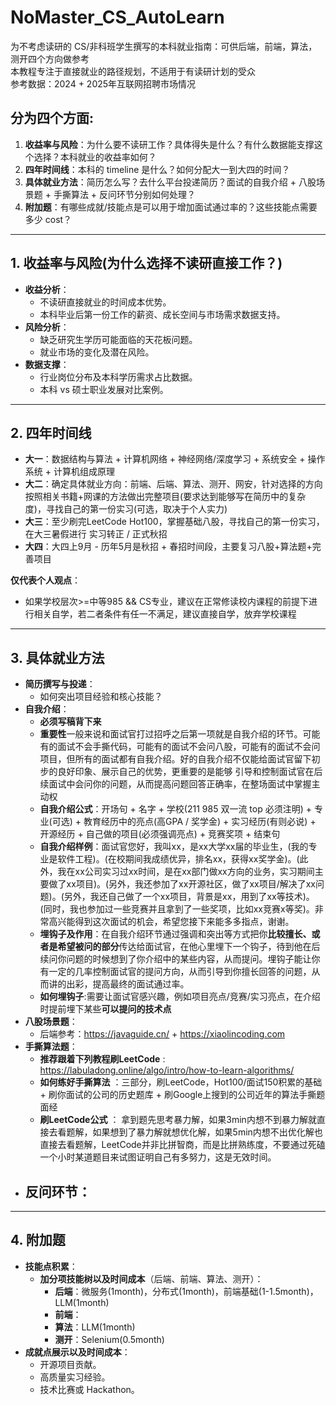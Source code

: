 # NoMaster_CS_AutoLearn
为不考虑读研的 CS/非科班学生撰写的本科就业指南：可供后端，前端，算法，测开四个方向做参考  
本教程专注于直接就业的路径规划，不适用于有读研计划的受众  
参考数据：2024 + 2025年互联网招聘市场情况

## 分为四个方面:
1. **收益率与风险**：为什么要不读研工作？具体得失是什么？有什么数据能支撑这个选择？本科就业的收益率如何？
2. **四年时间线**：本科的 timeline 是什么？如何分配大一到大四的时间？
3. **具体就业方法**：简历怎么写？去什么平台投递简历？面试的自我介绍 + 八股场景题 + 手撕算法 + 反问环节分别如何处理？
4. **附加题**：有哪些成就/技能点是可以用于增加面试通过率的？这些技能点需要多少 cost？

---

## 1. 收益率与风险(为什么选择不读研直接工作？)
- **收益分析**：
  - 不读研直接就业的时间成本优势。
  - 本科毕业后第一份工作的薪资、成长空间与市场需求数据支持。
- **风险分析**：
  - 缺乏研究生学历可能面临的天花板问题。
  - 就业市场的变化及潜在风险。
- **数据支撑**：
  - 行业岗位分布及本科学历需求占比数据。
  - 本科 vs 硕士职业发展对比案例。
---

## 2. 四年时间线
- **大一**：数据结构与算法 + 计算机网络 + 神经网络/深度学习 + 系统安全 + 操作系统 + 计算机组成原理
- **大二**：确定具体就业方向：前端、后端、算法、测开、网安，针对选择的方向 按照相关书籍+网课的方法做出完整项目(要求达到能够写在简历中的复杂度)，寻找自己的第一份实习(可选，取决于个人实力)
- **大三**：至少刷完LeetCode Hot100，掌握基础八股，寻找自己的第一份实习，在大三暑假进行 实习转正 / 正式秋招
- **大四**：大四上9月 - 历年5月是秋招 + 春招时间段，主要复习八股+算法题+完善项目

**仅代表个人观点**：
- 如果学校层次>=中等985 && CS专业，建议在正常修读校内课程的前提下进行相关自学，若二者条件有任一不满足，建议直接自学，放弃学校课程

---

## 3. 具体就业方法
- **简历撰写与投递**：
  - 如何突出项目经验和核心技能？
- **自我介绍**：
  - **必须写稿背下来**
  -  **重要性**一般来说和面试官打过招呼之后第一项就是自我介绍的环节。可能有的面试不会手撕代码，可能有的面试不会问八股，可能有的面试不会问项目，但所有的面试都有自我介绍。好的自我介绍不仅能给面试官留下初步的良好印象、展示自己的优势，更重要的是能够 引导和控制面试官在后续面试中会问你的问题，从而提高问题回答正确率，在整场面试中掌握主动权  
  -  **自我介绍公式**：开场句 + 名字 + 学校(211 985 双一流 top 必须注明) + 专业(可选) + 教育经历中的亮点(高GPA / 奖学金) + 实习经历(有则必说) + 开源经历 + 自己做的项目(必须强调亮点) + 竞赛奖项 + 结束句
  -  **自我介绍样例**：面试官您好，我叫xx，是xx大学xx届的毕业生，(我的专业是软件工程)。(在校期间我成绩优异，排名xx，获得xx奖学金)。(此外，我在xx公司实习过xx时间，是在xx部门做xx方向的业务，实习期间主要做了xx项目)。(另外，我还参加了xx开源社区，做了xx项目/解决了xx问题)。(另外，我还自己做了一个xx项目，背景是xx，用到了xx等技术)。(同时，我也参加过一些竞赛并且拿到了一些奖项，比如xx竞赛x等奖)。非常高兴能得到这次面试的机会，希望您接下来能多多指点，谢谢。  
  -  **埋钩子及作用**：在自我介绍环节通过强调和突出等方式把你**比较擅长、或者是希望被问的部分**传达给面试官，在他心里埋下一个钩子，待到他在后续问你问题的时候想到了你介绍中的某些内容，从而提问。埋钩子能让你有一定的几率控制面试官的提问方向，从而引导到你擅长回答的问题，从而讲的出彩，提高最终的面试通过率。  
  -  **如何埋钩子**:需要让面试官感兴趣，例如项目亮点/竞赛/实习亮点，在介绍时提前埋下某些**可以提问的技术点**  
- **八股场景题**：
  - 后端参考：https://javaguide.cn/ + https://xiaolincoding.com  
- **手撕算法题**：
  - **推荐跟着下列教程刷LeetCode** : https://labuladong.online/algo/intro/how-to-learn-algorithms/  
  - **如何练好手撕算法** ：三部分，刷LeetCode，Hot100/面试150积累的基础 + 刷你面试的公司的历史题库 + 刷Google上搜到的公司近年的算法手撕题面经  
  - **刷LeetCode公式** ： 拿到题先思考暴力解，如果3min内想不到暴力解就直接去看题解，如果想到了暴力解就想优化解，如果5min内想不出优化解也直接去看题解，LeetCode并非比拼智商，而是比拼熟练度，不要通过死磕一个小时某道题目来试图证明自己有多努力，这是无效时间。  
- **反问环节**：
  - 
---

## 4. 附加题
- **技能点积累**：
  - **加分项技能树以及时间成本**（后端、前端、算法、测开）：
    - **后端**：微服务(1month)，分布式(1month)，前端基础(1-1.5month)，LLM(1month)
    - **前端**：
    - **算法**：LLM(1month)
    - **测开**：Selenium(0.5month)
- **成就点展示以及时间成本**：
  - 开源项目贡献。
  - 高质量实习经验。
  - 技术比赛或 Hackathon。

